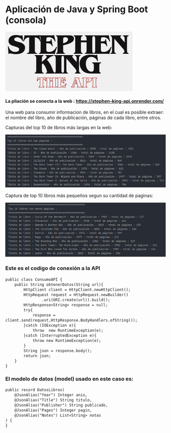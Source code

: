 # Aplicación de Java y Spring Boot (consola)

![img.png](images/img.png)

#### La pliación se conecta a la web : https://stephen-king-api.onrender.com/

Una web para consumir informacion de libros, en el cual es posible extraer: el 
nombre del libro, año de publicación, páginas de cada libro, entre otros.

Capturas del top 10 de libros más largas en la web:

![img.png](images/img1.png)

Captura de top 10 libros más pequeños segun su cantidad de paginas:

![img.png](images/img2.png)

### Este es el codigo de conexión a la API

    public class ConsumoAPI {
        public String obtenerDatos(String url){
            HttpClient client = HttpClient.newHttpClient();
            HttpRequest request = HttpRequest.newBuilder()
                    .uri(URI.create(url)).build();
            HttpResponse<String> response = null;
            try{
                response = client.send(request,HttpResponse.BodyHandlers.ofString());
            }catch (IOException e){
                throw  new RuntimeException(e);
            }catch (InterruptedException e){
                throw new RuntimeException(e);
            }
            String json = response.body();
            return json;
        }
    }


### El modelo de datos (model) usado en este caso es:

    public record DatosLibros(
        @JsonAlias("Year") Integer anio,
        @JsonAlias("Title") String titulo,
        @JsonAlias("Publisher") String publicado,
        @JsonAlias("Pages") Integer pagin,
        @JsonAlias("Notes") List<String> notas
    ) {
    }
